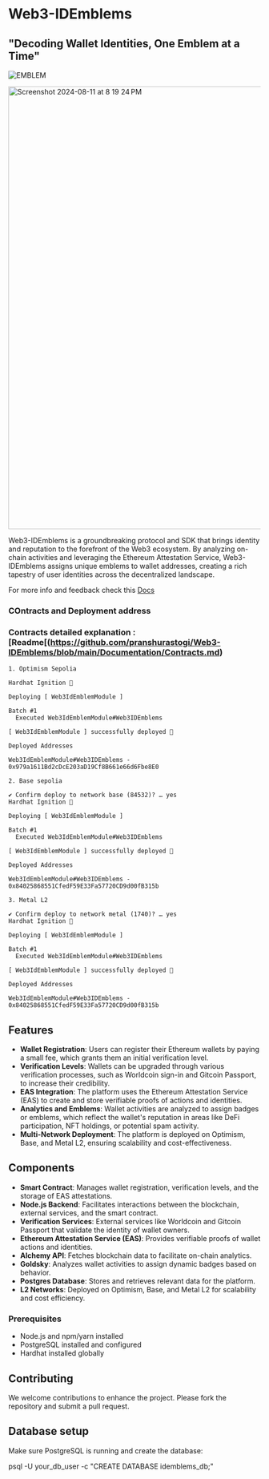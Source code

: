 # Web3-IDEmblems

## "Decoding Wallet Identities, One Emblem at a Time"
![EMBLEM](https://github.com/user-attachments/assets/915d2ec7-45a4-427b-b143-2637c52df099)

<img width="884" alt="Screenshot 2024-08-11 at 8 19 24 PM" src="https://github.com/user-attachments/assets/845e5154-16a6-45f7-bd4b-909d79443c3b">


Web3-IDEmblems is a groundbreaking protocol and SDK that brings identity and reputation to the forefront of the Web3 ecosystem. By analyzing on-chain activities and leveraging the Ethereum Attestation Service, Web3-IDEmblems assigns unique emblems to wallet addresses, creating a rich tapestry of user identities across the decentralized landscape.

For more info and feedback check this [Docs](https://github.com/pranshurastogi/Web3-IDEmblems/tree/main/Documentation)

### COntracts and Deployment address

### Contracts detailed explanation :  [Readme[(https://github.com/pranshurastogi/Web3-IDEmblems/blob/main/Documentation/Contracts.md)
```
1. Optimism Sepolia

Hardhat Ignition 🚀

Deploying [ Web3IdEmblemModule ]

Batch #1
  Executed Web3IdEmblemModule#Web3IDEmblems

[ Web3IdEmblemModule ] successfully deployed 🚀

Deployed Addresses

Web3IdEmblemModule#Web3IDEmblems - 0x979a1611Bd2cDcE203aD19Cf8B661e66d6Fbe8E0

2. Base sepolia

✔ Confirm deploy to network base (84532)? … yes
Hardhat Ignition 🚀

Deploying [ Web3IdEmblemModule ]

Batch #1
  Executed Web3IdEmblemModule#Web3IDEmblems

[ Web3IdEmblemModule ] successfully deployed 🚀

Deployed Addresses

Web3IdEmblemModule#Web3IDEmblems - 0x84025868551CfedF59E33Fa57720CD9d00fB315b

3. Metal L2

✔ Confirm deploy to network metal (1740)? … yes
Hardhat Ignition 🚀

Deploying [ Web3IdEmblemModule ]

Batch #1
  Executed Web3IdEmblemModule#Web3IDEmblems

[ Web3IdEmblemModule ] successfully deployed 🚀

Deployed Addresses

Web3IdEmblemModule#Web3IDEmblems - 0x84025868551CfedF59E33Fa57720CD9d00fB315b

```

## Features

- **Wallet Registration**: Users can register their Ethereum wallets by paying a small fee, which grants them an initial verification level.
- **Verification Levels**: Wallets can be upgraded through various verification processes, such as Worldcoin sign-in and Gitcoin Passport, to increase their credibility.
- **EAS Integration**: The platform uses the Ethereum Attestation Service (EAS) to create and store verifiable proofs of actions and identities.
- **Analytics and Emblems**: Wallet activities are analyzed to assign badges or emblems, which reflect the wallet's reputation in areas like DeFi participation, NFT holdings, or potential spam activity.
- **Multi-Network Deployment**: The platform is deployed on Optimism, Base, and Metal L2, ensuring scalability and cost-effectiveness.

## Components

- **Smart Contract**: Manages wallet registration, verification levels, and the storage of EAS attestations.
- **Node.js Backend**: Facilitates interactions between the blockchain, external services, and the smart contract.
- **Verification Services**: External services like Worldcoin and Gitcoin Passport that validate the identity of wallet owners.
- **Ethereum Attestation Service (EAS)**: Provides verifiable proofs of wallet actions and identities.
- **Alchemy API**: Fetches blockchain data to facilitate on-chain analytics.
- **Goldsky**: Analyzes wallet activities to assign dynamic badges based on behavior.
- **Postgres Database**: Stores and retrieves relevant data for the platform.
- **L2 Networks**: Deployed on Optimism, Base, and Metal L2 for scalability and cost efficiency.

### Prerequisites

- Node.js and npm/yarn installed
- PostgreSQL installed and configured
- Hardhat installed globally

## Contributing
We welcome contributions to enhance the project. Please fork the repository and submit a pull request.


## Database setup
Make sure PostgreSQL is running and create the database:

psql -U your_db_user -c "CREATE DATABASE idemblems_db;"

